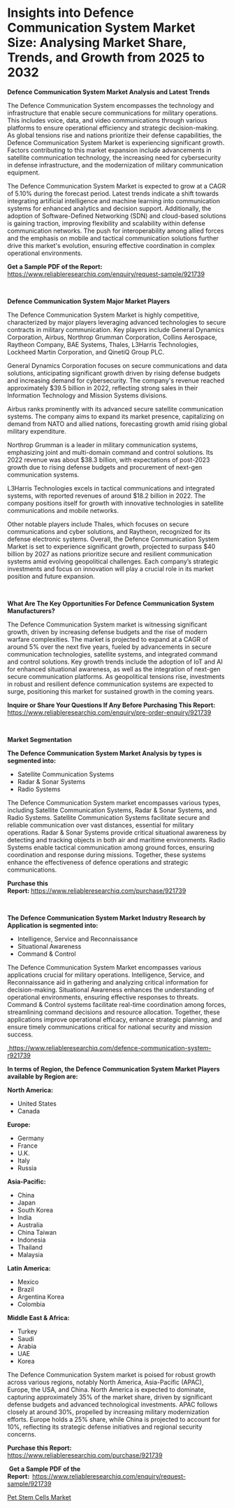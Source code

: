 <p><h1>Insights into Defence Communication System Market Size: Analysing Market Share, Trends, and Growth from 2025 to 2032</h1></p><p><strong>Defence Communication System Market Analysis and Latest Trends</strong></p>
<p><p>The Defence Communication System encompasses the technology and infrastructure that enable secure communications for military operations. This includes voice, data, and video communications through various platforms to ensure operational efficiency and strategic decision-making. As global tensions rise and nations prioritize their defense capabilities, the Defence Communication System Market is experiencing significant growth. Factors contributing to this market expansion include advancements in satellite communication technology, the increasing need for cybersecurity in defense infrastructure, and the modernization of military communication equipment.</p><p>The Defence Communication System Market is expected to grow at a CAGR of 5.10% during the forecast period. Latest trends indicate a shift towards integrating artificial intelligence and machine learning into communication systems for enhanced analytics and decision support. Additionally, the adoption of Software-Defined Networking (SDN) and cloud-based solutions is gaining traction, improving flexibility and scalability within defense communication networks. The push for interoperability among allied forces and the emphasis on mobile and tactical communication solutions further drive this market's evolution, ensuring effective coordination in complex operational environments.</p></p>
<p><strong>Get a Sample PDF of the Report:&nbsp;</strong> <a href="https://www.reliableresearchiq.com/enquiry/request-sample/921739?utm_campaign=2291&utm_medium=2&utm_source=Github&utm_content=ia&utm_term=05032025&utm_id=defence-communication-system">https://www.reliableresearchiq.com/enquiry/request-sample/921739</a></p>
<p>&nbsp;</p>
<p><strong>Defence Communication System Major Market Players</strong></p>
<p><p>The Defence Communication System Market is highly competitive, characterized by major players leveraging advanced technologies to secure contracts in military communication. Key players include General Dynamics Corporation, Airbus, Northrop Grumman Corporation, Collins Aerospace, Raytheon Company, BAE Systems, Thales, L3Harris Technologies, Lockheed Martin Corporation, and QinetiQ Group PLC.</p><p>General Dynamics Corporation focuses on secure communications and data solutions, anticipating significant growth driven by rising defense budgets and increasing demand for cybersecurity. The company's revenue reached approximately $39.5 billion in 2022, reflecting strong sales in their Information Technology and Mission Systems divisions.</p><p>Airbus ranks prominently with its advanced secure satellite communication systems. The company aims to expand its market presence, capitalizing on demand from NATO and allied nations, forecasting growth amid rising global military expenditure.</p><p>Northrop Grumman is a leader in military communication systems, emphasizing joint and multi-domain command and control solutions. Its 2022 revenue was about $38.3 billion, with expectations of post-2023 growth due to rising defense budgets and procurement of next-gen communication systems.</p><p>L3Harris Technologies excels in tactical communications and integrated systems, with reported revenues of around $18.2 billion in 2022. The company positions itself for growth with innovative technologies in satellite communications and mobile networks.</p><p>Other notable players include Thales, which focuses on secure communications and cyber solutions, and Raytheon, recognized for its defense electronic systems. Overall, the Defence Communication System Market is set to experience significant growth, projected to surpass $40 billion by 2027 as nations prioritize secure and resilient communication systems amid evolving geopolitical challenges. Each company’s strategic investments and focus on innovation will play a crucial role in its market position and future expansion.</p></p>
<p>&nbsp;</p>
<p><strong>What Are The Key Opportunities For Defence Communication System Manufacturers?</strong></p>
<p><p>The Defence Communication System market is witnessing significant growth, driven by increasing defense budgets and the rise of modern warfare complexities. The market is projected to expand at a CAGR of around 5% over the next five years, fueled by advancements in secure communication technologies, satellite systems, and integrated command and control solutions. Key growth trends include the adoption of IoT and AI for enhanced situational awareness, as well as the integration of next-gen secure communication platforms. As geopolitical tensions rise, investments in robust and resilient defence communication systems are expected to surge, positioning this market for sustained growth in the coming years.</p></p>
<p><strong>Inquire or Share Your Questions If Any Before Purchasing This Report:</strong> <a href="https://www.reliableresearchiq.com/enquiry/pre-order-enquiry/921739?utm_campaign=2291&utm_medium=2&utm_source=Github&utm_content=ia&utm_term=05032025&utm_id=defence-communication-system">https://www.reliableresearchiq.com/enquiry/pre-order-enquiry/921739</a></p>
<p>&nbsp;</p>
<p><strong>Market Segmentation</strong></p>
<p><strong>The Defence Communication System Market Analysis by types is segmented into:</strong></p>
<p><ul><li>Satellite Communication Systems</li><li>Radar & Sonar Systems</li><li>Radio Systems</li></ul></p>
<p><p>The Defence Communication System market encompasses various types, including Satellite Communication Systems, Radar & Sonar Systems, and Radio Systems. Satellite Communication Systems facilitate secure and reliable communication over vast distances, essential for military operations. Radar & Sonar Systems provide critical situational awareness by detecting and tracking objects in both air and maritime environments. Radio Systems enable tactical communication among ground forces, ensuring coordination and response during missions. Together, these systems enhance the effectiveness of defence operations and strategic communications.</p></p>
<p><strong>Purchase this Report:&nbsp;</strong><a href="https://www.reliableresearchiq.com/purchase/921739?utm_campaign=2291&utm_medium=2&utm_source=Github&utm_content=ia&utm_term=05032025&utm_id=defence-communication-system">https://www.reliableresearchiq.com/purchase/921739</a></p>
<p>&nbsp;</p>
<p><strong>The Defence Communication System Market Industry Research by Application is segmented into:</strong></p>
<p><ul><li>Intelligence, Service and Reconnaissance</li><li>Situational Awareness</li><li>Command & Control</li></ul></p>
<p><p>The Defence Communication System Market encompasses various applications crucial for military operations. Intelligence, Service, and Reconnaissance aid in gathering and analyzing critical information for decision-making. Situational Awareness enhances the understanding of operational environments, ensuring effective responses to threats. Command & Control systems facilitate real-time coordination among forces, streamlining command decisions and resource allocation. Together, these applications improve operational efficacy, enhance strategic planning, and ensure timely communications critical for national security and mission success.</p></p>
<p><a href="https://www.reliableresearchiq.com/defence-communication-system-r921739?utm_campaign=2291&utm_medium=2&utm_source=Github&utm_content=ia&utm_term=05032025&utm_id=defence-communication-system">&nbsp;https://www.reliableresearchiq.com/defence-communication-system-r921739</a></p>
<p><strong>In terms of Region, the Defence Communication System Market Players available by Region are:</strong></p>
<p>
    <p> <strong> North America: </strong>
        <ul>
            <li>United States</li>
            <li>Canada</li>
        </ul>
        </p> 
    <p> <strong> Europe: </strong>
        <ul>
            <li>Germany</li>
            <li>France</li>
            <li>U.K.</li>
            <li>Italy</li>
            <li>Russia</li>
        </ul>
        </p> 
    <p> <strong> Asia-Pacific: </strong>
        <ul>
            <li>China</li>
            <li>Japan</li>
            <li>South Korea</li>
            <li>India</li>
            <li>Australia</li>
            <li>China Taiwan</li>
            <li>Indonesia</li>
            <li>Thailand</li>
            <li>Malaysia</li>
        </ul>
        </p> 
    <p> <strong> Latin America: </strong>
        <ul>
            <li>Mexico</li>
            <li>Brazil</li>
            <li>Argentina Korea</li>
            <li>Colombia</li>
        </ul>
        </p> 
    <p> <strong> Middle East & Africa: </strong>
        <ul>
            <li>Turkey</li>
            <li>Saudi</li>
            <li>Arabia</li>
            <li>UAE</li>
            <li>Korea</li>
        </ul>
    </p>
    </p>
<p><p>The Defence Communication System market is poised for robust growth across various regions, notably North America, Asia-Pacific (APAC), Europe, the USA, and China. North America is expected to dominate, capturing approximately 35% of the market share, driven by significant defense budgets and advanced technological investments. APAC follows closely at around 30%, propelled by increasing military modernization efforts. Europe holds a 25% share, while China is projected to account for 10%, reflecting its strategic defense initiatives and regional security concerns.</p></p>
<p><strong>Purchase this Report: </strong><a href="https://www.reliableresearchiq.com/purchase/921739?utm_campaign=2291&utm_medium=2&utm_source=Github&utm_content=ia&utm_term=05032025&utm_id=defence-communication-system">https://www.reliableresearchiq.com/purchase/921739</a></p>
<p>&nbsp;<strong>Get a Sample PDF of the Report:&nbsp;&nbsp;</strong><a href="https://www.reliableresearchiq.com/enquiry/request-sample/921739?utm_campaign=2291&utm_medium=2&utm_source=Github&utm_content=ia&utm_term=05032025&utm_id=defence-communication-system">https://www.reliableresearchiq.com/enquiry/request-sample/921739</a></p>
<p><strong></strong></p>
<p><p><a href="https://github.com/rileymgdorcas/Market-Research-Report-List-1/blob/main/pet-stem-cells-market.md?utm_campaign=2291&utm_medium=2&utm_source=Github&utm_content=ia&utm_term=05032025&utm_id=defence-communication-system">Pet Stem Cells Market</a></p></p>